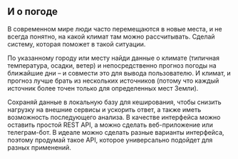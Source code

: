## И о погоде

В современном мире люди часто перемещаются в новые места, и не всегда понятно, на какой климат там можно рассчитывать. Сделай систему, которая поможет в такой ситуации. 

По указанному городу или месту найди данные о климате (типичная температура, осадки, ветер) и непосредственно прогноз погоды на ближайшие дни – и совмести это для вывода пользователю. И климат, и прогноз лучше брать из нескольких источников (потому что каждый источник более точен только для определенных мест Земли).

Сохраняй данные в локальную базу для кеширования, чтобы снизить нагрузку на внешние сервисы и ускорить ответ, а также иметь возможность последующего анализа. В качестве интерфейса можно оставить простой REST API, а можно сделать веб-приложение или телеграм-бот. В идеале можно сделать разные варианты интерфейса, поэтому продумай такое API, которое универсально подойдет для разных применений.